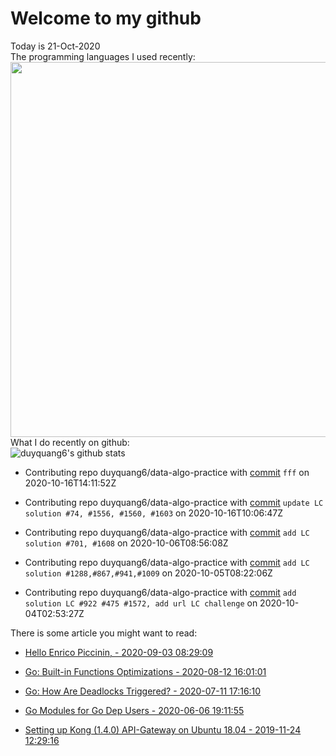 # Welcome to my github 
Today is 21-Oct-2020\
The programming languages I used recently:\
<img src="https://wakatime.com/share/@duyquang6/fbe267a6-a29b-4a1a-b769-c566a361c376.svg" width="600">\
What I do recently on github:\
![duyquang6's github stats](https://github-readme-stats.vercel.app/api?username=duyquang6&layout=compact&hide=stars,prs,contribs,issues)

 - Contributing repo duyquang6/data-algo-practice with [commit](https://github.com/duyquang6/data-algo-practice/commit/60ef8e711b74a6850d3fe01ee97439ed37c49449) `fff` on  2020-10-16T14:11:52Z

 - Contributing repo duyquang6/data-algo-practice with [commit](https://github.com/duyquang6/data-algo-practice/commit/9ea99cda90d8da60d1aef6e1e33983dbcc302da1) `update LC solution #74, #1556, #1560, #1603` on  2020-10-16T10:06:47Z

 - Contributing repo duyquang6/data-algo-practice with [commit](https://github.com/duyquang6/data-algo-practice/commit/b226ba857bdf8534f4d98c2d4ffd8bf8a3b8f486) `add LC solution #701, #1608` on  2020-10-06T08:56:08Z

 - Contributing repo duyquang6/data-algo-practice with [commit](https://github.com/duyquang6/data-algo-practice/commit/46de4b4379838a7e64332149fedd3f03d10f7ef7) `add LC solution #1288,#867,#941,#1009` on  2020-10-05T08:22:06Z

 - Contributing repo duyquang6/data-algo-practice with [commit](https://github.com/duyquang6/data-algo-practice/commit/665f7dd1184b49e5b054706291f69eeebc20415c) `add solution LC #922 #475 #1572, add url LC challenge` on  2020-10-04T02:53:27Z

There is some article you might want to read:

 - [Hello Enrico Piccinin, - 2020-09-03 08:29:09](https://medium.com/@blanchon.vincent/hello-enrico-piccinin-df2df370745?source=rss-f26b90a8ca4b------2)

 - [Go: Built-in Functions Optimizations - 2020-08-12 16:01:01](https://medium.com/a-journey-with-go/go-built-in-functions-optimizations-70c5abb3a680?source=rss-f26b90a8ca4b------2)

 - [Go: How Are Deadlocks Triggered? - 2020-07-11 17:16:10](https://medium.com/a-journey-with-go/go-how-are-deadlocks-triggered-2305504ac019?source=rss-f26b90a8ca4b------2)

 - [Go Modules for Go Dep Users - 2020-06-06 19:11:55](https://medium.com/@sudarakayasindu/go-modules-for-go-dep-users-2f2d983525fc?source=rss-1a65837801e2------2)

 - [Setting up Kong (1.4.0) API-Gateway on Ubuntu 18.04 - 2019-11-24 12:29:16](https://medium.com/@sudarakayasindu/setting-up-kong-1-4-0-api-gateway-on-ubuntu-18-04-a44d65166123?source=rss-1a65837801e2------2)

